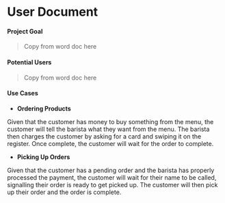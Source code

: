 # User Document

#### Project Goal
> Copy from word doc here

#### Potential Users
> Copy from word doc here

#### Use Cases

* __Ordering Products__

Given that the customer has money to buy something from the menu, the customer will tell the barista what they want from the menu. The barista then charges the customer by asking for a card and swiping it on the register. Once complete, the customer will wait for the order to complete.

* __Picking Up Orders__

Given that the customer has a pending order and the barista has properly processed the payment, the customer will wait for their name to be called, signalling their order is ready to get picked up. The customer will then pick up their order and the order is complete.